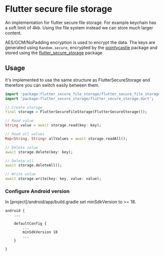 # Flutter secure file storage

An implementation for flutter secure file storage. For example keychain has a soft limit of 4kb. Using the file system instead we can store much larger content.

AES/GCM/NoPadding encryption is used to encrypt the data. The keys are generated using `Random.secure`, encrypted by the [pointycastle](https://pub.dev/packages/pointycastle) package and stored using the [flutter_secure_storage](https://pub.dev/packages/flutter_secure_storage) package

## Usage

It's implemented to use the same structure as FlutterSecureStorage and therefore you can switch easily between them.

```dart
import 'package:flutter_secure_file_storage/flutter_secure_file_storage.dart';
import 'package:flutter_secure_storage/flutter_secure_storage.dart';

// Create storage
final storage = FlutterSecureFileStorage(FlutterSecureStorage());

// Read value
String value = await storage.read(key: key);

// Read all values
Map<String, String> allValues = await storage.readAll();

// Delete value
await storage.delete(key: key);

// Delete all
await storage.deleteAll();

// Write value
await storage.write(key: key, value: value);
```

### Configure Android version 
In [project]/android/app/build.gradle set minSdkVersion to >= 18.

```
android {
    ...

    defaultConfig {
        ...
        minSdkVersion 18
        ...
    }

}
```